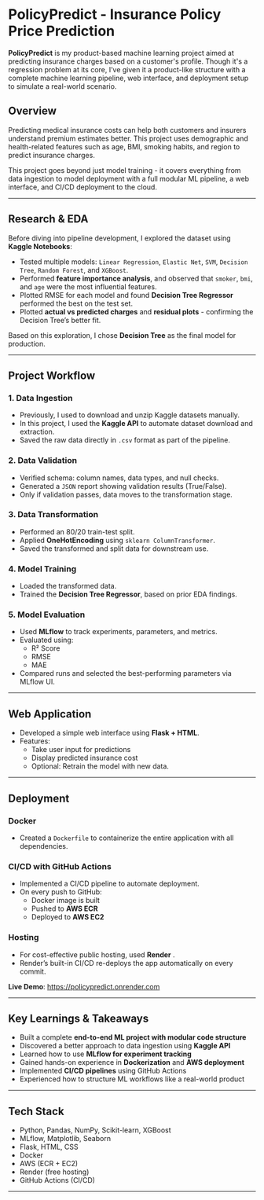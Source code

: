 # PolicyPredict  - Insurance Policy Price Prediction

**PolicyPredict** is my product-based machine learning project aimed at predicting insurance charges based on a customer's profile. Though it's a regression problem at its core, I’ve given it a product-like structure with a complete machine learning pipeline, web interface, and deployment setup to simulate a real-world scenario.

##  Overview

Predicting medical insurance costs can help both customers and insurers understand premium estimates better. This project uses demographic and health-related features such as age, BMI, smoking habits, and region to predict insurance charges.

This project goes beyond just model training - it covers everything from data ingestion to model deployment with a full modular ML pipeline, a web interface, and CI/CD deployment to the cloud.

---

##  Research & EDA

Before diving into pipeline development, I explored the dataset using **Kaggle Notebooks**:

- Tested multiple models: `Linear Regression`, `Elastic Net`, `SVM`, `Decision Tree`, `Random Forest`, and `XGBoost`.
- Performed **feature importance analysis**, and observed that `smoker`, `bmi`, and `age` were the most influential features.
- Plotted RMSE for each model and found **Decision Tree Regressor** performed the best on the test set.
- Plotted **actual vs predicted charges** and **residual plots** - confirming the Decision Tree’s better fit.

Based on this exploration, I chose **Decision Tree** as the final model for production.

---

##  Project Workflow

###  1. Data Ingestion
- Previously, I used to download and unzip Kaggle datasets manually.
- In this project, I used the **Kaggle API** to automate dataset download and extraction.
- Saved the raw data directly in `.csv` format as part of the pipeline.

###  2. Data Validation
- Verified schema: column names, data types, and null checks.
- Generated a `JSON` report showing validation results (True/False).
- Only if validation passes, data moves to the transformation stage.

###  3. Data Transformation
- Performed an 80/20 train-test split.
- Applied **OneHotEncoding** using `sklearn ColumnTransformer`.
- Saved the transformed and split data for downstream use.

###  4. Model Training
- Loaded the transformed data.
- Trained the **Decision Tree Regressor**, based on prior EDA findings.

###  5. Model Evaluation
- Used **MLflow** to track experiments, parameters, and metrics.
- Evaluated using:
  - R² Score
  - RMSE
  - MAE
- Compared runs and selected the best-performing parameters via MLflow UI.

---

##  Web Application

- Developed a simple web interface using **Flask + HTML**.
- Features:
  - Take user input for predictions
  - Display predicted insurance cost
  - Optional: Retrain the model with new data.

---

##  Deployment

###  Docker
- Created a `Dockerfile` to containerize the entire application with all dependencies.

###  CI/CD with GitHub Actions
- Implemented a CI/CD pipeline to automate deployment.
- On every push to GitHub:
  - Docker image is built
  - Pushed to **AWS ECR**
  - Deployed to **AWS EC2**

###  Hosting
- For cost-effective public hosting, used **Render** .
- Render’s built-in CI/CD re-deploys the app automatically on every commit.

 **Live Demo**: https://policypredict.onrender.com  
 <!-- **Demo Video**: [Add Video Link Here] -->

---

##  Key Learnings & Takeaways

- Built a complete **end-to-end ML project with modular code structure**
- Discovered a better approach to data ingestion using **Kaggle API**
- Learned how to use **MLflow for experiment tracking**
- Gained hands-on experience in **Dockerization** and **AWS deployment**
- Implemented **CI/CD pipelines** using GitHub Actions
- Experienced how to structure ML workflows like a real-world product

---

##  Tech Stack

- Python, Pandas, NumPy, Scikit-learn, XGBoost
- MLflow, Matplotlib, Seaborn
- Flask, HTML, CSS
- Docker
- AWS (ECR + EC2)
- Render (free hosting)
- GitHub Actions (CI/CD)

---

<!-- ## 📈 Results

| Model           | RMSE     | R² Score |
|----------------|----------|----------|
| Linear Regression | ...    | ...      |
| Decision Tree   | ✅ Lowest | ✅ Best   |
| XGBoost         | ...      | ...      |

*(Full comparison and plots are available in the notebook.)*

--- -->

<!-- ## 🧭 Future Improvements

- Use a larger dataset with more policy features
- Add user authentication in the web app
- Integrate a database for storing user predictions
- Monitor model drift and retrain automatically

--- -->

<!-- ## 🙋‍♂️ Author

**Your Name**  
📧 [YourEmail@example.com]  
🔗 [LinkedIn](https://linkedin.com/in/yourprofile) | [GitHub](https://github.com/yourusername)

--- -->

<!-- ## 📁 Folder Structure -->

